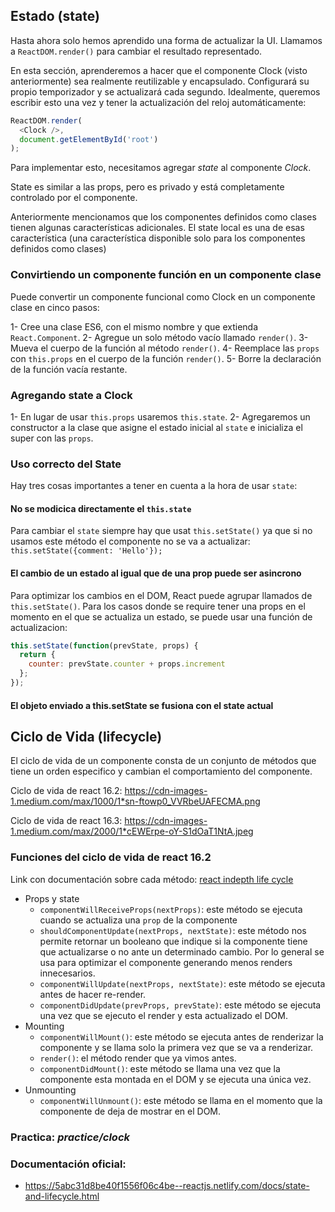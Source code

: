 ## Estado (state)

Hasta ahora solo hemos aprendido una forma de actualizar la UI.
Llamamos a `ReactDOM.render()` para cambiar el resultado representado.

En esta sección, aprenderemos a hacer que el componente Clock (visto anteriormente) sea realmente reutilizable y encapsulado.
Configurará su propio temporizador y se actualizará cada segundo.
Idealmente, queremos escribir esto una vez y tener la actualización del reloj automáticamente:

```javascript
ReactDOM.render(
  <Clock />,
  document.getElementById('root')
);
```

Para implementar esto, necesitamos agregar *state* al componente *Clock*.

State es similar a las props, pero es privado y está completamente controlado por el componente.

Anteriormente mencionamos que los componentes definidos como clases tienen algunas características adicionales.
El state local es una de esas característica (una característica disponible solo para los componentes definidos como clases)

### Convirtiendo un componente función en un componente clase
Puede convertir un componente funcional como Clock en un componente clase en cinco pasos:

1- Cree una clase ES6, con el mismo nombre y que extienda `React.Component`.
2- Agregue un solo método vacío llamado `render()`.
3- Mueva el cuerpo de la función al método `render()`.
4- Reemplace las `props` con `this.props` en el cuerpo de la función `render()`.
5- Borre la declaración de la función vacía restante.

### Agregando state a Clock
1- En lugar de usar `this.props` usaremos `this.state`.
2- Agregaremos un constructor a la clase que asigne el estado inicial al `state` e inicializa el super con las `props`.

### Uso correcto del State
Hay tres cosas importantes a tener en cuenta a la hora de usar `state`:

#### No se modicica directamente el `this.state`
Para cambiar el `state` siempre hay que usat `this.setState()` ya que si no usamos este método el componente no se va a actualizar: `this.setState({comment: 'Hello'});`

#### El cambio de un estado al igual que de una prop puede ser asincrono
Para optimizar los cambios en el DOM, React puede agrupar llamados de `this.setState()`.
Para los casos donde se require tener una props en el momento en el que se actualiza un estado, se puede usar una función de actualizacion:
```javascript
this.setState(function(prevState, props) {
  return {
    counter: prevState.counter + props.increment
  };
});
```

#### El objeto enviado a this.setState se fusiona con el state actual

## Ciclo de Vida (lifecycle)
El ciclo de vida de un componente consta de un conjunto de métodos que tiene un orden especifico y cambian el comportamiento del componente.

Ciclo de vida de react 16.2:
https://cdn-images-1.medium.com/max/1000/1*sn-ftowp0_VVRbeUAFECMA.png

Ciclo de vida de react 16.3:
https://cdn-images-1.medium.com/max/2000/1*cEWErpe-oY-S1dOaT1NtA.jpeg

### Funciones del ciclo de vida de react 16.2
Link con documentación sobre cada método: [react indepth life cycle](https://developmentarc.gitbooks.io/react-indepth/content/life_cycle/introduction.html)

- Props y state
  - `componentWillReceiveProps(nextProps)`: este método se ejecuta cuando se actualiza una `prop` de la componente
  - `shouldComponentUpdate(nextProps, nextState)`: este método nos permite retornar un booleano que indique si la componente tiene que actualizarse o no ante un determinado cambio. Por lo general se usa para optimizar el componente generando menos renders innecesarios.
  - `componentWillUpdate(nextProps, nextState)`: este método se ejecuta antes de hacer re-render.
  - `componentDidUpdate(prevProps, prevState)`: este método se ejecuta una vez que se ejecuto el render y esta actualizado el DOM.
- Mounting
  - `componentWillMount()`: este método se ejecuta antes de renderizar la componente y se llama solo la primera vez que se va a renderizar.
  - `render()`: el método render que ya vimos antes.
  - `componentDidMount()`: este método se llama una vez que la componente esta montada en el DOM y se ejecuta una única vez.
- Unmounting
  - `componentWillUnmount()`: este método se llama en el momento que la componente de deja de mostrar en el DOM.

### Practica: *practice/clock*

### Documentación oficial:
  - https://5abc31d8be40f1556f06c4be--reactjs.netlify.com/docs/state-and-lifecycle.html
